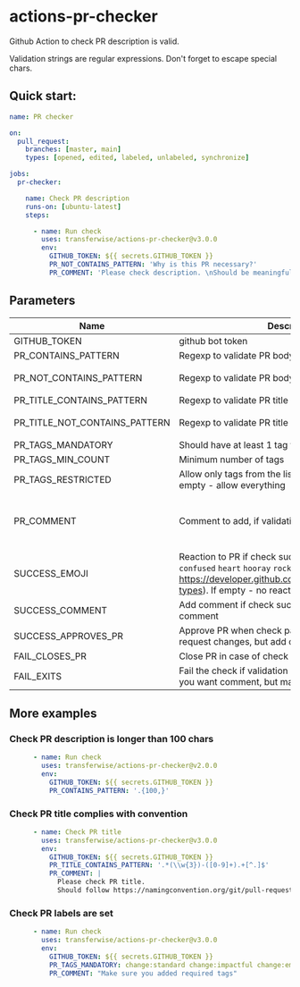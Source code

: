 # actions-pr-checker
Github Action to check PR description is valid.

Validation strings are regular expressions. Don't forget to escape special chars.

## Quick start:
```yml
name: PR checker

on:
  pull_request:
    branches: [master, main]
    types: [opened, edited, labeled, unlabeled, synchronize]

jobs:
  pr-checker:

    name: Check PR description
    runs-on: [ubuntu-latest]
    steps:

      - name: Run check
        uses: transferwise/actions-pr-checker@v3.0.0
        env:
          GITHUB_TOKEN: ${{ secrets.GITHUB_TOKEN }}
          PR_NOT_CONTAINS_PATTERN: 'Why is this PR necessary?'
          PR_COMMENT: 'Please check description. \nShould be meaningful and not empty.'
```

## Parameters
| Name | Description | Default | Required |
|------|-------------|---------|:--------:|
|GITHUB_TOKEN | github bot token | | yes |
|PR_CONTAINS_PATTERN | Regexp to validate PR body | `.*` | no
|PR_NOT_CONTAINS_PATTERN | Regexp to validate PR body | `pseudo-long-string-constant` | no |
|PR_TITLE_CONTAINS_PATTERN | Regexp to validate PR title | `.*` | no
|PR_TITLE_NOT_CONTAINS_PATTERN | Regexp to validate PR title | `pseudo-long-string-constant` | | 
|PR_TAGS_MANDATORY | Should have at least 1 tag from the list | `[]` | | 
|PR_TAGS_MIN_COUNT | Minimum number of tags | `0` | |
|PR_TAGS_RESTRICTED | Allow only tags from the list. Separate by spaces. If empty - allow everything | `` | | 
|PR_COMMENT | Comment to add, if validation not passing| `Please check description. \nShould be meaningful and not empty.` | |
|SUCCESS_EMOJI | Reaction to PR if check success. Possible: `+1` `-1` `laugh` `confused` `heart` `hooray` `rocket` `eyes` (ref: https://developer.github.com/v3/reactions/#reaction-types). If empty - no reaction | `+1` |  |
|SUCCESS_COMMENT | Add comment if check success. If empty - no comment | `` |  |
|SUCCESS_APPROVES_PR | Approve PR when check pass. If set to `false` won't request changes, but add comments instead | true | |
|FAIL_CLOSES_PR | Close PR in case of check fails | false | |
|FAIL_EXITS | Fail the check if validation not passing. Use `false` if you want comment, but mark as check as success | true | |


## More examples
### Check PR description is longer than 100 chars
```yaml
      - name: Run check
        uses: transferwise/actions-pr-checker@v2.0.0
        env:
          GITHUB_TOKEN: ${{ secrets.GITHUB_TOKEN }}
          PR_CONTAINS_PATTERN: '.{100,}'
```
### Check PR title complies with convention
```yaml
      - name: Check PR title
        uses: transferwise/actions-pr-checker@v3.0.0
        env:
          GITHUB_TOKEN: ${{ secrets.GITHUB_TOKEN }}
          PR_TITLE_CONTAINS_PATTERN: '.*(\\w{3})-([0-9]+).+[^.]$'
          PR_COMMENT: |
            Please check PR title.
            Should follow https://namingconvention.org/git/pull-request-naming.html.
```
### Check PR labels are set
```yaml
      - name: Run check
        uses: transferwise/actions-pr-checker@v3.0.0
        env:
          GITHUB_TOKEN: ${{ secrets.GITHUB_TOKEN }}
          PR_TAGS_MANDATORY: change:standard change:impactful change:emergency
          PR_COMMENT: "Make sure you added required tags"
```
